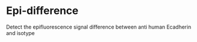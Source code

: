 # Epi-difference
Detect the epifluorescence signal difference between anti human Ecadherin and isotype

